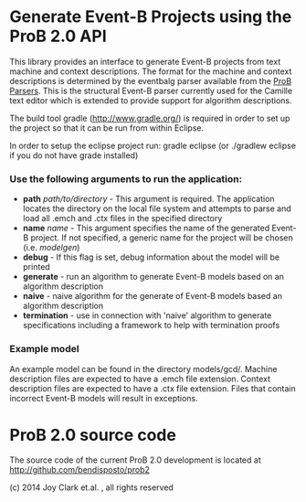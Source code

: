 # Generate Event-B Projects using the ProB 2.0 API

This library provides an interface to generate Event-B projects from text machine and context descriptions. 
The format for the machine and context descriptions is determined by the eventbalg parser available from the [ProB Parsers](https://github.com/bendisposto/probparsers).
This is the structural Event-B parser currently used for the Camille text editor which is extended to provide support for algorithm descriptions.

The build tool gradle (http://www.gradle.org/) is required in order to set up the project so that it can be run from within Eclipse.

In order to setup the eclipse project run: gradle eclipse (or ./gradlew eclipse if you do not have grade installed)

### Use the following arguments to run the application:
* **path** *path/to/directory* - This argument is required. The application locates the directory on the local file system and attempts to parse and load all .emch and .ctx files in the specified directory
* **name** *name* - This argument specifies the name of the generated Event-B project. If not specified, a generic name for the project will be chosen (i.e. *modelgen*)
* **debug** - If this flag is set, debug information about the model will be printed
* **generate** - run an algorithm to generate Event-B models based on an algorithm description
* **naive** - naive algorithm for the generate of Event-B models based an algorithm description
* **termination** - use in connection with 'naive' algorithm to generate specifications including a framework to help with termination proofs

### Example model
An example model can be found in the directory models/gcd/.
Machine description files are expected to have a .emch file extension.
Context description files are expected to have a .ctx file extension.
Files that contain incorrect Event-B models will result in exceptions.

# ProB 2.0 source code
The source code of the current ProB 2.0 development is located at http://github.com/bendisposto/prob2

(c) 2014 Joy Clark et.al. , all rights reserved
